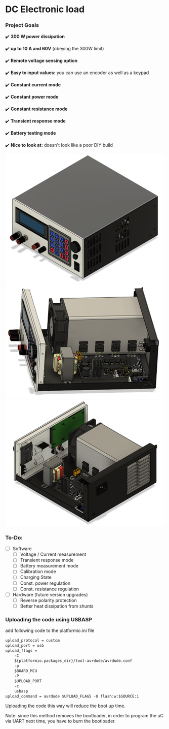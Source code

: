 # DC Electronic load

### Project Goals
:heavy_check_mark: **300 W power dissipation**

:heavy_check_mark: **up to 10 A and 60V** (obeying the 300W limit)

:heavy_check_mark: **Remote voltage sensing option**

:heavy_check_mark: **Easy to input values:** you can use an encoder as well as a keypad

:heavy_check_mark: **Constant current mode**

:heavy_check_mark: **Constant power mode**

:heavy_check_mark: **Constant resistance mode**

:heavy_check_mark: **Transient response mode**

:heavy_check_mark: **Battery testing mode**

:heavy_check_mark: **Nice to look at:** doesn't look like a poor DIY build

<p align="center">
  <img src="/images/load_assembled.png" />
  <img src="/images/insides.png" />
  <img src="/images/insides_rear.png" />
</p>

### To-Do:

- [ ] Software
  - [ ] Voltage / Current measurement
  - [ ] Transient response mode
  - [ ] Battery measurement mode
  - [ ] Calibration mode
  - [ ] Charging State
  - [ ] Const. power regulation
  - [ ] Const. resistance regulation
- [ ] Hardware (future version upgrades)
  - [ ] Reverse polarity protection
  - [ ] Better heat dissipation from shunts

### Uploading the code using USBASP
add following code to the platformio.ini file

    upload_protocol = custom
    upload_port = usb
    upload_flags = 
        -C
        ${platformio.packages_dir}/tool-avrdude/avrdude.conf
        -p
        $BOARD_MCU
        -P
        $UPLOAD_PORT
        -c
        usbasp
    upload_command = avrdude $UPLOAD_FLAGS -U flash:w:$SOURCE:i

Uploading the code this way will reduce the boot up time.

Note: since this method removes the bootloader, in order to program the uC via UART next time,
    you have to burn the bootloader.